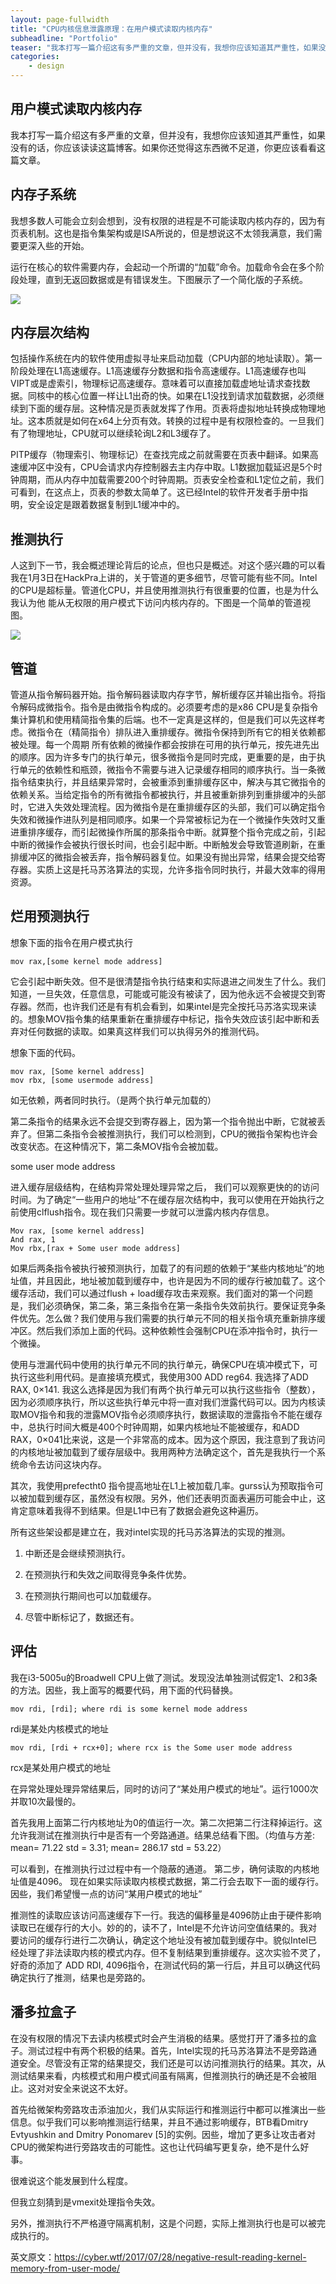 ```yaml
---
layout: page-fullwidth
title: "CPU内核信息泄露原理：在用户模式读取内核内存"
subheadline: "Portfolio"
teaser: "我本打写一篇介绍这有多严重的文章，但并没有，我想你应该知道其严重性，如果没有的话，你应该读读这篇博客。如果你还觉得这东西微不足道，你更应该看看这篇文章。"
categories:
    - design
---
```

<!--more-->



## 用户模式读取内核内存

我本打写一篇介绍这有多严重的文章，但并没有，我想你应该知道其严重性，如果没有的话，你应该读读这篇博客。如果你还觉得这东西微不足道，你更应该看看这篇文章。

## 内存子系统

我想多数人可能会立刻会想到，没有权限的进程是不可能读取内核内存的，因为有页表机制。这也是指令集架构或是ISA所说的，但是想说这不太领我满意，我们需要更深入些的开始。

运行在核心的软件需要内存，会起动一个所谓的“加载”命令。加载命令会在多个阶段处理，直到无返回数据或是有错误发生。下图展示了一个简化版的子系统。

![](http://image.3001.net/images/20180105/15151245464698.png)

## 内存层次结构

包括操作系统在内的软件使用虚拟寻址来启动加载（CPU内部的地址读取）。第一阶段处理在L1高速缓存。L1高速缓存分数据和指令高速缓存。L1高速缓存也叫VIPT或是虚索引，物理标记高速缓存。意味着可以直接加载虚地址请求查找数据。同核中的核心位置一样让L1出奇的快。如果在L1没找到请求加载数据，必须继续到下面的缓存层。这种情况是页表就发挥了作用。页表将虚拟地址转换成物理地址。这本质就是如何在x64上分页有效。转换的过程中是有权限检查的。一旦我们有了物理地址，CPU就可以继续轮询L2和L3缓存了。

PITP缓存（物理索引、物理标记）在查找完成之前就需要在页表中翻译。如果高速缓冲区中没有，CPU会请求内存控制器去主内存中取。L1数据加载延迟是5个时钟周期，而从内存中加载需要200个时钟周期。页表安全检查和L1定位之前，我们可看到，在这点上，页表的参数太简单了。这已经Intel的软件开发者手册中指明，安全设定是跟着数据复制到L1缓冲中的。

## 推测执行

人这到下一节，我会概述理论背后的论点，但也只是概述。对这个感兴趣的可以看我在1月3日在HackPra上讲的，关于管道的更多细节，尽管可能有些不同。Intel的CPU是超标量。管道化CPU，并且使用推测执行有很重要的位置，也是为什么我认为他	能从无权限的用户模式下访问内核内存的。下图是一个简单的管道视图。

![](http://image.3001.net/images/20180105/15151245564590.png)

## 管道

管道从指令解码器开始。指令解码器读取内存字节，解析缓存区并输出指令。将指令解码成微指令。指令是由微指令构成的。必须要考虑的是x86 CPU是复杂指令集计算机和使用精简指令集的后端。也不一定真是这样的，但是我们可以先这样考虑。微指令在（精简指令）排队进入重排缓存。微指令保持到所有它的相关依赖都被处理。每一个周期 所有依赖的微操作都会按排在可用的执行单元，按先进先出的顺序。因为许多专门的执行单元，很多微指令是同时完成，更重要的是，由于执行单元的依赖性和瓶颈，微指令不需要与进入记录缓存相同的顺序执行。当一条微指令结束执行，并且结果异常时，会被重添到重排缓存区中，解决与其它微指令的依赖关系。当给定指令的所有微指令都被执行，并且被重新排列到重排缓冲的头部时，它进入失效处理流程。因为微指令是在重排缓存区的头部，我们可以确定指令失效和微操作进队列是相同顺序。如果一个异常被标记为在一个微操作失效时又重进重排序缓存，而引起微操作所属的那条指令中断。就算整个指令完成之前，引起中断的微操作会被执行很长时间，也会引起中断。中断触发会导致管道刷新，在重排缓冲区的微指会被丢弃，指令解码器复位。如果没有抛出异常，结果会提交给寄存器。实质上这是托马苏洛算法的实现，允许多指令同时执行，并最大效率的得用资源。

## 烂用预测执行

想象下面的指令在用户模式执行

```
mov rax,[some kernel mode address]
```

它会引起中断失效。但不是很清楚指令执行结束和实际退进之间发生了什么。我们知道，一旦失效，任意信息，可能或可能没有被读了，因为他永远不会被提交到寄存器。然而，也许我们还是有有机会看到，如果intel是完全按托马苏洛实现来读的。想象MOV指令集的结果重新在重排缓存中标记，指令失效应该引起中断和丢弃对任何数据的读取。如果真这样我们可以执得另外的推测代码。

想象下面的代码。


```
mov rax, [Some kernel address]
mov rbx, [some usermode address]
```

如无依赖，两者同时执行。（是两个执行单元加载的）

第二条指令的结果永远不会提交到寄存器上，因为第一个指令抛出中断，它就被丢弃了。但第二条指令会被推测执行，我们可以检测到，CPU的微指令架构也许会改变状态。在这种情况下，第二条MOV指令会被加载。

some user mode address

进入缓存层级结构，在结构异常处理处理异常之后， 我们可以观察更快的的访问时间。为了确定“一些用户的地址”不在缓存层次结构中，我可以使用在开始执行之前使用clflush指令。现在我们只需要一步就可以泄露内核内存信息。


```
Mov rax, [some kernel address]
And rax, 1
Mov rbx,[rax + Some user mode address]
```

如果后两条指令被执行被预测执行，加载了的有问题的依赖于“某些内核地址”的地址值，并且因此，地址被加载到缓存中，也许是因为不同的缓存行被加载了。这个缓存活动，我们可以通过flush + load缓存攻击来观察。我们面对的第一个问题是，我们必须确保，第二条，第三条指令在第一条指令失效前执行。要保证竞争条件优先。怎么做？我们使用与我们需要的执行单元不同的相关指令填充重新排序缓冲区。然后我们添加上面的代码。这种依赖性会强制CPU在添冲指令时，执行一个微操。

使用与泄漏代码中使用的执行单元不同的执行单元，确保CPU在填冲模式下，可执行这些利用代码。是直接填充模式，我使用300 ADD reg64. 我选择了ADD RAX, 0×141. 我这么选择是因为我们有两个执行单元可以执行这些指令（整数），因为必须顺序执行，所以这些执行单元中将一直对我们泄露代码可以。因为内核读取MOV指令和我的泄露MOV指令必须顺序执行，数据读取的泄露指令不能在缓存中，总执行时间大概是400个时钟周期，如果内核地址不能被缓存，和ADD RAX，0×041比来说，这是一个非常高的成本。因为这个原因，我注意到了我访问的内核地址被加载到了缓存层级中。我用两种方法确定这个，首先是我执行一个系统命令去访问这块内存。

其次，我使用prefectht0 指令提高地址在L1上被加载几率。gurss认为预取指令可以被加载到缓存区，虽然没有权限。另外，他们还表明页面表遍历可能会中止，这肯定意味着我得不到结果。但是L1中已有了数据会避免这种遍历。

所有这些架设都是建立在，我对intel实现的托马苏洛算法的实现的推测。

1) 中断还是会继续预测执行。

2) 在预测执行和失效之间取得竞争条件优势。

3) 在预测执行期间也可以加载缓存。

4) 尽管中断标记了，数据还有。

## 评估

我在i3-5005u的Broadwell CPU上做了测试。发现没法单独测试假定1、2和3条的方法。因些，我上面写的概要代码，用下面的代码替换。


```
mov rdi, [rdi]; where rdi is some kernel mode address
```

rdi是某处内核模式的地址

```
mov rdi, [rdi + rcx+0]; where rcx is the Some user mode address
```

rcx是某处用户模式的地址

在异常处理处理异常结果后，同时的访问了“某处用户模式的地址”。运行1000次并取10次最慢的。

首先我用上面第二行内核地址为0的值运行一次。第二次把第二行注释掉运行。这允许我测试在推测执行中是否有一个旁路通道。结果总结看下图。（均值与方差: mean= 71.22 std = 3.31; mean= 286.17 std = 53.22）

可以看到，在推测执行过过程中有一个隐蔽的通道。 第二步，确何读取的内核地址值是4096。 现在如果实际读取内核模式数据，第二行会去取下一面的缓存行。因些，我们希望慢一点的访问“某用户模式的地址”

推测性的读取应该访问高速缓存下一行。我选的偏移量是4096防止由于硬件影响读取已在缓存行的大小。妙的的，读不了，Intel是不允许访问空值结果的。我对要访问的缓存行进行二次确认，确定这个地址没有被加载到缓存中。貌似Intel已经处理了非法读取内核的模式内存。但不复制结果到重排缓存。这次实验不灵了， 好奇的添加了 ADD RDI, 4096指令，在测试代码的第一行后，并且可以确这代码确定执行了推测，结果也是旁路的。

## 潘多拉盒子

在没有权限的情况下去读内核模式时会产生消极的结果。感觉打开了潘多拉的盒子。测试过程中有两个积极的结果。首先，Intel实现的托马苏洛算法不是旁路通道安全。尽管没有正常的结果提交，我们还是可以访问推测执行的结果。其次，从测试结果来看，内核模式和用户模式间虽有隔离，但推测执行的确还是不会被阻止。这对对安全来说这不太好。

首先给微架构旁路攻击添油加火，我们从实际运行和推测运行中都可以推演出一些信息。似乎我们可以影响推测运行结果，并且不通过影响缓存，BTB看Dmitry Evtyushkin and Dmitry Ponomarev [5]的实例。因些，增加了更多让攻击者对CPU的微架构进行旁路攻击的可能性。这也让代码编写更复杂，绝不是什么好事。

很难说这个能发展到什么程度。

但我立刻猜到是vmexit处理指令失效。

另外，推测执行不严格遵守隔离机制，这是个问题，实际上推测执行也是可以被完成执行的。

英文原文：https://cyber.wtf/2017/07/28/negative-result-reading-kernel-memory-from-user-mode/